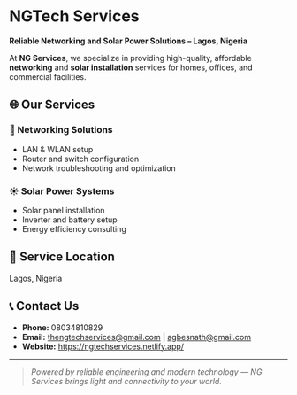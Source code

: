 # NGTech Services

**Reliable Networking and Solar Power Solutions – Lagos, Nigeria**

At **NG Services**, we specialize in providing high-quality, affordable **networking** and **solar installation** services for homes, offices, and commercial facilities.

## 🌐 Our Services

### 🔌 Networking Solutions
- LAN & WLAN setup
- Router and switch configuration
- Network troubleshooting and optimization

### ☀️ Solar Power Systems
- Solar panel installation
- Inverter and battery setup
- Energy efficiency consulting

## 📍 Service Location
Lagos, Nigeria

## 📞 Contact Us
- **Phone:** 08034810829  
- **Email:** thengtechservices@gmail.com | agbesnath@gmail.com
- **Website:** https://ngtechservices.netlify.app/

---

> _Powered by reliable engineering and modern technology — NG Services brings light and connectivity to your world._

